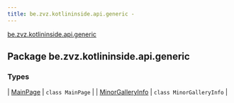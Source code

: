 ```yaml
---
title: be.zvz.kotlininside.api.generic - 
---
```


[be.zvz.kotlininside.api.generic](./index.html)

## Package be.zvz.kotlininside.api.generic

### Types

| [MainPage](-main-page/index.html) | `class MainPage` |
| [MinorGalleryInfo](-minor-gallery-info/index.html) | `class MinorGalleryInfo` |

